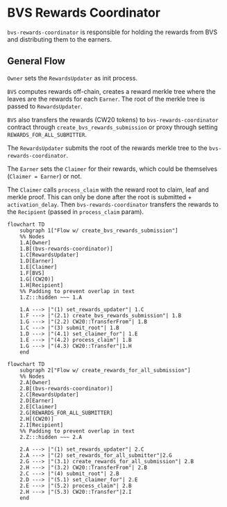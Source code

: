 # BVS Rewards Coordinator

`bvs-rewards-coordinator` is responsible for holding the rewards from BVS and distributing them to the earners.

## General Flow

`Owner` sets the `RewardsUpdater` as init process.

`BVS` computes rewards off-chain, creates a reward merkle tree where the leaves are the rewards for each `Earner`.
The root of the merkle tree is passed to `RewardsUpdater`.

`BVS` also transfers the rewards (CW20 tokens) to `bvs-rewards-coordinator` contract through `create_bvs_rewards_submission` or proxy through setting `REWARDS_FOR_ALL_SUBMITTER`.

The `RewardsUpdater` submits the root of the rewards merkle tree to the `bvs-rewards-coordinator`.

The `Earner` sets the `Claimer` for their rewards, which could be themselves (`Claimer = Earner`) or not.

The `Claimer` calls `process_claim` with the reward root to claim, leaf and merkle proof.
This can only be done after the root is submitted + `activation_delay`.
Then `bvs-rewards-coordinator` transfers the rewards to the `Recipient` (passed in `process_claim` param).

```mermaid
flowchart TD
    subgraph 1["Flow w/ create_bvs_rewards_submission"]
    %% Nodes
    1.A[Owner]
    1.B[(bvs-rewards-coordinator)]
    1.C[RewardsUpdater]
    1.D[Earner]
    1.E[Claimer]
    1.F[BVS]
    1.G[(CW20)]
    1.H[Recipient]
    %% Padding to prevent overlap in text
    1.Z:::hidden ~~~ 1.A

    1.A ---> |"(1) set_rewards_updater"| 1.C
    1.F ---> |"(2.1) create_bvs_rewards_submission"| 1.B
    1.G ---> |"(2.2) CW20::TransferFrom"| 1.B
    1.C ---> |"(3) submit_root"| 1.B
    1.D ---> |"(4.1) set_claimer_for"| 1.E
    1.E ---> |"(4.2) process_claim"| 1.B
    1.G ---> |"(4.3) CW20::Transfer"|1.H
    end
```

```mermaid
flowchart TD
    subgraph 2["Flow w/ create_rewards_for_all_submission"]
    %% Nodes
    2.A[Owner]
    2.B[(bvs-rewards-coordinator)]
    2.C[RewardsUpdater]
    2.D[Earner]
    2.E[Claimer]
    2.G[REWARDS_FOR_ALL_SUBMITTER]
    2.H[(CW20)]
    2.I[Recipient]
    %% Padding to prevent overlap in text
    2.Z:::hidden ~~~ 2.A

    2.A ---> |"(1) set_rewards_updater"| 2.C
    2.A ---> |"(2) set_rewards_for_all_submitter"|2.G
    2.G ---> |"(3.1) create_rewards_for_all_submission"| 2.B
    2.H ---> |"(3.2) CW20::TransferFrom"| 2.B
    2.C ---> |"(4) submit_root"| 2.B
    2.D ---> |"(5.1) set_claimer_for"| 2.E
    2.E ---> |"(5.2) process_claim"| 2.B
    2.H ---> |"(5.3) CW20::Transfer"|2.I
    end
```
